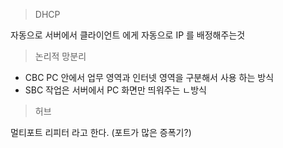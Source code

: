 > DHCP   

자동으로 서버에서 클라이언트 에게 자동으로 IP 를 배정해주는것   
>논리적 망분리   
- CBC
PC 안에서 업무 영역과 인터넷 영역을 구분해서 사용 하는 방식
- SBC
작업은 서버에서 PC 화면만 띄워주는 ㄴ방식
> 허브

멀티포트 리피터 라고 한다. (포트가 많은 증폭기?)
   